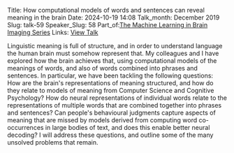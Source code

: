 Title: How computational models of words and sentences can reveal meaning in the brain
Date: 2024-10-19 14:08
Talk_month: December 2019
Slug: talk-59
Speaker_Slug: 58
Part_of:[The Machine Learning in Brain Imaging Series](/series)
Links: [View Talk](https://www.youtube.com/watch?v=_kG-_uzRJ3s&ab_channel=NIMHCenterforMultimodalNeuroimaging)

Linguistic meaning is full of structure, and in order to understand language the human brain must somehow represent that. My colleagues and I have explored how the brain achieves that, using computational models of the meanings of words, and also of words combined into phrases and sentences. In particular, we have been tackling the following questions: How are the brain's representations of meaning structured, and how do they relate to models of meaning from Computer Science and Cognitive Psychology? How do neural representations of individual words relate to the representations of multiple words that are combined together into phrases and sentences? Can people's behavioural judgments capture aspects of meaning that are missed by models derived from computing word co-occurrences in large bodies of text, and does this enable better neural decoding? I will address these questions, and outline some of the many unsolved problems that remain.

